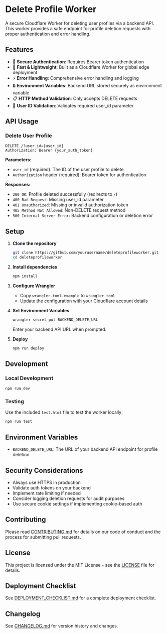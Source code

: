 # Delete Profile Worker

A secure Cloudflare Worker for deleting user profiles via a backend API. This worker provides a safe endpoint for profile deletion requests with proper authentication and error handling.

## Features

- 🔐 **Secure Authentication**: Requires Bearer token authentication
- 🚀 **Fast & Lightweight**: Built as a Cloudflare Worker for global edge deployment
- ⚡ **Error Handling**: Comprehensive error handling and logging
- 🔒 **Environment Variables**: Backend URL stored securely as environment variable
- 📋 **HTTP Method Validation**: Only accepts DELETE requests
- 🎯 **User ID Validation**: Validates required user_id parameter

## API Usage

### Delete User Profile

```http
DELETE /?user_id={user_id}
Authorization: Bearer {your_auth_token}
```

**Parameters:**
- `user_id` (required): The ID of the user profile to delete
- `Authorization` header (required): Bearer token for authentication

**Responses:**
- `200 OK`: Profile deleted successfully (redirects to `/`)
- `400 Bad Request`: Missing user_id parameter
- `401 Unauthorized`: Missing or invalid authorization token
- `405 Method Not Allowed`: Non-DELETE request method
- `500 Internal Server Error`: Backend configuration or deletion error

## Setup

1. **Clone the repository**
   ```bash
   git clone https://github.com/yourusername/deleteprofileworker.git
   cd deleteprofileworker
   ```

2. **Install dependencies**
   ```bash
   npm install
   ```

3. **Configure Wrangler**
   - Copy `wrangler.toml.example` to `wrangler.toml`
   - Update the configuration with your Cloudflare account details

4. **Set Environment Variables**
   ```bash
   wrangler secret put BACKEND_DELETE_URL
   ```
   Enter your backend API URL when prompted.

5. **Deploy**
   ```bash
   npm run deploy
   ```

## Development

### Local Development
```bash
npm run dev
```

### Testing
Use the included `test.html` file to test the worker locally:
```bash
npm run test
```

## Environment Variables

- `BACKEND_DELETE_URL`: The URL of your backend API endpoint for profile deletion

## Security Considerations

- Always use HTTPS in production
- Validate auth tokens on your backend
- Implement rate limiting if needed
- Consider logging deletion requests for audit purposes
- Use secure cookie settings if implementing cookie-based auth

## Contributing

Please read [CONTRIBUTING.md](CONTRIBUTING.md) for details on our code of conduct and the process for submitting pull requests.

## License

This project is licensed under the MIT License - see the [LICENSE](LICENSE) file for details.

## Deployment Checklist

See [DEPLOYMENT_CHECKLIST.md](DEPLOYMENT_CHECKLIST.md) for a complete deployment checklist.

## Changelog

See [CHANGELOG.md](CHANGELOG.md) for version history and changes.